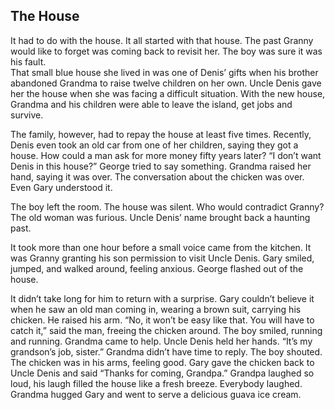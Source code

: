 ##  The House 

It had to do with the house. It all started with that house. The past Granny would like to forget was coming back to revisit her. The boy was sure it was his fault.  
That small blue house she lived in was one of Denis’ gifts when his brother abandoned Grandma to raise twelve children on her own. Uncle Denis gave 
her the house when she was facing a difficult situation.
With the new house, Grandma and his children were able to leave the island, get jobs and survive.   


The family, however, had to repay the house at least five times. Recently, Denis even took an old car from one of her children, saying they got a house. 
How could a man ask for more money fifty years later? 
“I don’t want Denis in this house?” George tried to say something. Grandma raised her hand, saying it was over. 
The conversation about the chicken was over. Even Gary understood it. 

The boy left the room. 
The house was silent. Who would contradict Granny? The old woman was furious. 
Uncle Denis’ name brought back a haunting past. 

It took more than one hour before a small voice came from the kitchen. It was Granny granting his son permission to visit Uncle Denis.
Gary smiled, jumped, and walked around, feeling anxious.  George flashed out of the house. 


It didn’t take long for him to return with a surprise.  Gary couldn’t believe it when he saw an old man coming in, wearing a brown suit, carrying his chicken. 
He raised his arm. “No, it won’t be easy like that.
You will have to catch it,” said the man, freeing the chicken around. 
The boy smiled, running and running. Grandma came to help. Uncle Denis held her hands. 
“It’s my grandson’s job, sister.”  Grandma didn’t have time to reply. The boy shouted. 
The chicken was in his arms, feeling good. Gary gave the chicken back 
to Uncle Denis and said “Thanks for coming, Grandpa.” 
Grandpa laughed so loud, his laugh filled the house like a fresh breeze.
Everybody laughed. Grandma hugged Gary and went to serve a delicious guava ice cream. 

